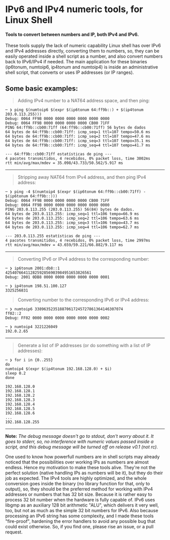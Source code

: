 # IPv6 and IPv4 numeric tools, for Linux Shell
#### Tools to convert between numbers and IP, both IPv4 and IPv6.
These tools supply the lack of numeric capability Linux shell has over IPv6 and IPv4 addresses directly, converting them to numbers, so, they can be easily operated inside a shell script as a number, and also convert numbers back to IPv6/IPv4 if needed.
The main application for these binaries (ip6tonum, numtoip6, ip4tonum and numtoip4) is inside an administrative shell script, that converts or uses IP addresses (or IP ranges).

Some basic examples:
---
> Adding IPv4 number to a NAT64 address space, and then ping:
```
─ ❯ ping $(numtoip6 $(expr $(ip6tonum 64:ff9b::) + $(ip4tonum 203.0.113.255)))
Debug: 0064 FF9B 0000 0000 0000 0000 0000 0000 
Debug: 0064 FF9B 0000 0000 0000 0000 CB00 71FF 
PING 64:ff9b::cb00:71ff (64:ff9b::cb00:71ff) 56 bytes de dados
64 bytes de 64:ff9b::cb00:71ff: icmp_seq=1 ttl=107 tempo=50.6 ms
64 bytes de 64:ff9b::cb00:71ff: icmp_seq=2 ttl=107 tempo=47.6 ms
64 bytes de 64:ff9b::cb00:71ff: icmp_seq=3 ttl=107 tempo=35.1 ms
64 bytes de 64:ff9b::cb00:71ff: icmp_seq=4 ttl=107 tempo=41.7 ms

--- 64:ff9b::cb00:71ff estatísticas de ping ---
4 pacotes transmitidos, 4 recebidos, 0% packet loss, time 3002ms
rtt min/avg/max/mdev = 35.098/43.733/50.562/5.917 ms
```
---
> Stripping away NAT64 from IPv4 address, and then ping IPv4 address:
```
─ ❯ ping -4 $(numtoip4 $(expr $(ip6tonum 64:ff9b::cb00:71ff) - $(ip6tonum 64:ff9b::)))
Debug: 0064 FF9B 0000 0000 0000 0000 CB00 71FF 
Debug: 0064 FF9B 0000 0000 0000 0000 0000 0000 
PING 203.0.113.255 (203.0.113.255) 56(84) bytes de dados.
64 bytes de 203.0.113.255: icmp_seq=1 ttl=106 tempo=66.9 ms
64 bytes de 203.0.113.255: icmp_seq=2 ttl=106 tempo=63.6 ms
64 bytes de 203.0.113.255: icmp_seq=3 ttl=106 tempo=43.7 ms
64 bytes de 203.0.113.255: icmp_seq=4 ttl=106 tempo=62.7 ms

--- 203.0.113.255 estatísticas de ping ---
4 pacotes transmitidos, 4 recebidos, 0% packet loss, time 2997ms
rtt min/avg/max/mdev = 43.659/59.221/66.882/9.117 ms
```
---
> Converting IPv6 or IPv4 address to the corresponding number:
```
─ ❯ ip6tonum 2001:db8::1
42540766411282592856903984951653826561
Debug: 2001 0DB8 0000 0000 0000 0000 0000 0001

─ ❯ ip4tonum 198.51.100.127
3325256831
```

> Converting number to the corresponding IPv6 or IPv4 address:
```
─ ❯ numtoip6 338963523518870617245727861364146307074
ff02::2
Debug: FF02 0000 0000 0000 0000 0000 0000 0002 

─ ❯ numtoip4 3221226049
192.0.2.65
```
---

> Generate a list of IP addresses (or do something with a list of IP addresses):
```
─ ❯ for i in {0..255}
do
numtoip4 $(expr $(ip4tonum 192.168.128.0) + $i)
sleep 0.2
done

192.168.128.0
192.168.128.1
192.168.128.2
192.168.128.3
192.168.128.4
192.168.128.5
192.168.128.6
...
192.168.128.255
```
---
**Note:** *The debug message doesn't go to stdout, don't worry about it. It goes to stderr, so, no interference with numeric values passed inside a script, and this debug message will be turned off on release v0.1 (not rc).*

One used to know how powerfull numbers are in shell scripts may already noticed that the possibilities over working IPs as numbers are almost endless. Hence my motivation to make these tools alive. They're not the perfect solution (native handling IPs as numbers will be it), but they do their job as expected.
The IPv4 tools are highly optimized, and the whole conversion goes inside the binary (no library function for that, only to output), so, they should be the preferred method for working with IPv4 addresses or numbers that has 32 bit size. Because it is rather easy to process 32 bit number when the hardware is fully capable of. IPv6 uses libgmp as an auxiliary 128 bit arithmetic "ALU", which delivers it very well, too, but not as much as the simple 32 bit numbers for IPv6. Also because processing an IPv6 string has some complexity, and I made these tools "fire-proof", hardening the error handlers to avoid any possible bug that could exist otherwise. So, if you find one, please rise an issue, or a pull request.
